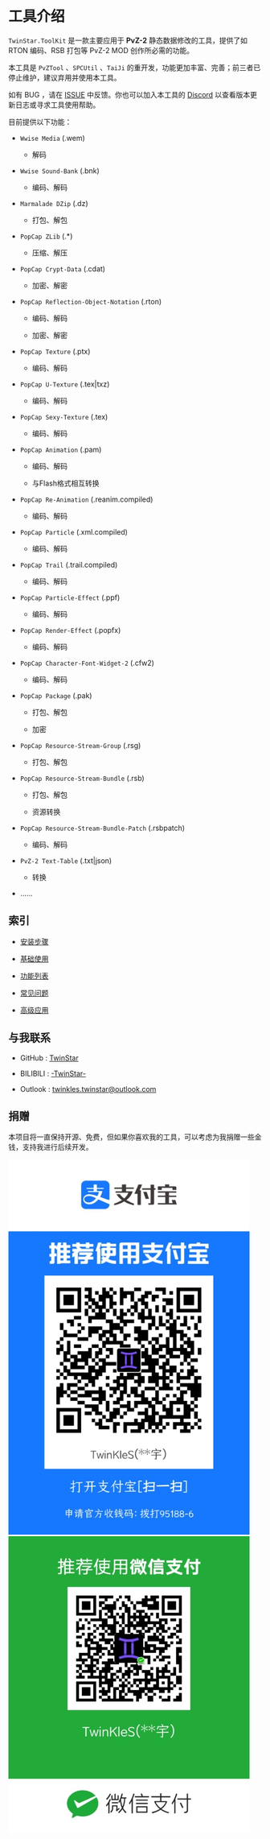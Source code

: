 # 工具介绍

`TwinStar.ToolKit` 是一款主要应用于 **PvZ-2** 静态数据修改的工具，提供了如 RTON 编码、RSB 打包等 PvZ-2 MOD 创作所必需的功能。

本工具是 `PvZTool` 、`SPCUtil` 、`TaiJi` 的重开发，功能更加丰富、完善；前三者已停止维护，建议弃用并使用本工具。

如有 BUG ，请在 [ISSUE](https://github.com/twinkles-twinstar/TwinStar.ToolKit/issues) 中反馈。你也可以加入本工具的 [Discord](https://discord.com/invite/v7qvttSX8K) 以查看版本更新日志或寻求工具使用帮助。

目前提供以下功能：

* `Wwise Media` (.wem)

	* 解码

* `Wwise Sound-Bank` (.bnk)

	* 编码、解码

* `Marmalade DZip` (.dz)

	* 打包、解包

* `PopCap ZLib` (.*)

	* 压缩、解压

* `PopCap Crypt-Data` (.cdat)

	* 加密、解密

* `PopCap Reflection-Object-Notation` (.rton)

	* 编码、解码

	* 加密、解密

* `PopCap Texture` (.ptx)

	* 编码、解码

* `PopCap U-Texture` (.tex|txz)

	* 编码、解码

* `PopCap Sexy-Texture` (.tex)

	* 编码、解码

* `PopCap Animation` (.pam)

	* 编码、解码

	* 与Flash格式相互转换

* `PopCap Re-Animation` (.reanim.compiled)

	* 编码、解码

* `PopCap Particle` (.xml.compiled)

	* 编码、解码

* `PopCap Trail` (.trail.compiled)

	* 编码、解码

- `PopCap Particle-Effect` (.ppf)

	* 编码、解码

* `PopCap Render-Effect` (.popfx)

	* 编码、解码

* `PopCap Character-Font-Widget-2` (.cfw2) 

	* 编码、解码

* `PopCap Package` (.pak)

	* 打包、解包

	* 加密

* `PopCap Resource-Stream-Group` (.rsg)

	* 打包、解包

* `PopCap Resource-Stream-Bundle` (.rsb)

	* 打包、解包

	* 资源转换

* `PopCap Resource-Stream-Bundle-Patch` (.rsbpatch)

	* 编码、解码

* `PvZ-2 Text-Table` (.txt|json)

	* 转换

* ......

## 索引

- [安装步骤](./installation.md)

- [基础使用](./usage.md)

- [功能列表](./method.md)

- [常见问题](./question.md)

- [高级应用](./advanced.md)

## 与我联系

* GitHub : [TwinStar](https://github.com/twinkles-twinstar/)

* BILIBILI : [-TwinStar-](https://space.bilibili.com/12258540)

* Outlook : twinkles.twinstar@outlook.com

## 捐赠

本项目将一直保持开源、免费，但如果你喜欢我的工具，可以考虑为我捐赠一些金钱，支持我进行后续开发。

![支付宝](../image/donate/alipay.jpg "支付宝")
![微信](../image/donate/wechat.jpg "微信")
